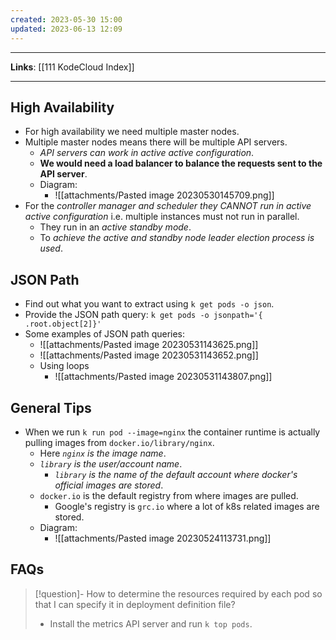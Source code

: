 ```yaml
---
created: 2023-05-30 15:00
updated: 2023-06-13 12:09
---
```

---
**Links**: [[111 KodeCloud Index]]

---
## High Availability
- For high availability we need multiple master nodes.
- Multiple master nodes means there will be multiple API servers.
	- *API servers can work in active active configuration*.
	- **We would need a load balancer to balance the requests sent to the API server**.
	- Diagram:
		- ![[attachments/Pasted image 20230530145709.png]]
- For the *controller manager and scheduler they CANNOT run in active active configuration* i.e. multiple instances must not run in parallel.
	- They run in an *active standby mode*.
	- To *achieve the active and standby node leader election process is used*.

## JSON Path
- Find out what you want to extract using `k get pods -o json`.
- Provide the JSON path query: `k get pods -o jsonpath='{ .root.object[2]}'`
- Some examples of JSON path queries:
	- ![[attachments/Pasted image 20230531143625.png]]
	- ![[attachments/Pasted image 20230531143652.png]]
	- Using loops
		- ![[attachments/Pasted image 20230531143807.png]]

## General Tips
- When we run `k run pod --image=nginx` the container runtime is actually pulling images from `docker.io/library/nginx`.
	- Here *`nginx` is the image name*.
	- *`library` is the user/account name*. 
		- *`library` is the name of the default account where docker's official images are stored*.
	- `docker.io` is the default registry from where images are pulled.
		- Google's registry is `grc.io` where a lot of k8s related images are stored.
	- Diagram:
		- ![[attachments/Pasted image 20230524113731.png]]

## FAQs
> [!question]- How to determine the resources required by each pod so that I can specify it in deployment definition file?
> - Install the metrics API server and run `k top pods`.